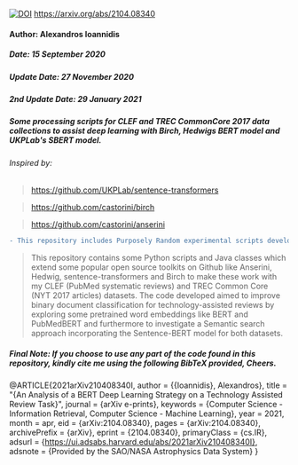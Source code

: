 [![DOI](https://zenodo.org/badge/DOI/10.5281/zenodo.4700069.svg)](https://doi.org/10.5281/zenodo.4700069)
https://arxiv.org/abs/2104.08340
#### Author: Alexandros Ioannidis
##### Date: 15 September 2020
##### Update Date: 27 November 2020
##### 2nd Update Date: 29 January 2021
##### Some processing scripts for CLEF and TREC CommonCore 2017 data collections to assist deep learning with Birch, Hedwigs BERT model and UKPLab's SBERT model.


###### Inspired by: 
> https://github.com/UKPLab/sentence-transformers

> https://github.com/castorini/birch

> https://github.com/castorini/anserini

```diff
- This repository includes Purposely Random experimental scripts developed for different open-source (Information Retrieval and Deep Learning) projects. 
```


> This repository contains some Python scripts and Java classes which extend some popular open source toolkits on Github like Anserini, Hedwig, sentence-transformers and Birch to make these work with my CLEF (PubMed systematic reviews) and TREC Common Core (NYT 2017 articles) datasets. The code developed aimed to improve binary document classification for technology-assisted reviews by exploring some pretrained word embeddings like BERT and PubMedBERT and furthermore to investigate a Semantic search approach incorporating the Sentence-BERT model for both datasets.


##### Final Note: If you choose to use any part of the code found in this repository, kindly cite me using the following BibTeX provided, Cheers. 

@ARTICLE{2021arXiv210408340I,
       author = {{Ioannidis}, Alexandros},
        title = "{An Analysis of a BERT Deep Learning Strategy on a Technology Assisted Review Task}",
      journal = {arXiv e-prints},
     keywords = {Computer Science - Information Retrieval, Computer Science - Machine Learning},
         year = 2021,
        month = apr,
          eid = {arXiv:2104.08340},
        pages = {arXiv:2104.08340},
archivePrefix = {arXiv},
       eprint = {2104.08340},
 primaryClass = {cs.IR},
       adsurl = {https://ui.adsabs.harvard.edu/abs/2021arXiv210408340I},
      adsnote = {Provided by the SAO/NASA Astrophysics Data System}
}
